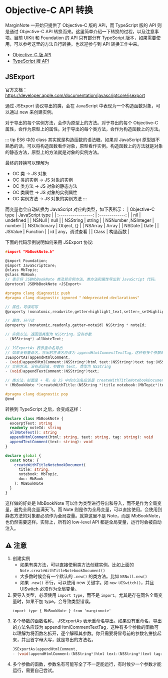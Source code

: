 # Objective-C API 转换

MarginNote 一开始只提供了 Objective-C 版的 API，而 TypeScript 版的 API 则是通过 Objective-C API 转换而来。这里简单介绍一下转换的过程，以及注意事项。目前 UIKit 和 Foundation 的 API 只有部分有 TypeScript 版本，如果需要使用，可以参考这里的方法自行转换。也欢迎参与到 API 转换工作中来。

- [Objective-C 版 API](https://github.com/ourongxing/ohmymn/tree/main/packages/api/Objective-C-API)
- [TypeScript 版 API](https://github.com/ourongxing/ohmymn/tree/main/packages/api/src/low-level)

## JSExport

官方文档：https://developer.apple.com/documentation/javascriptcore/jsexport


通过 JSExport 协议导出的类，会在 JavaScript 中表现为一个构造函数对象，可以通过 new 来创建实例。

对于导出的每个实例方法，会作为原型上的方法。对于导出的每个 Objective-C 属性，会作为原型上的属性。对于导出的每个类方法，会作为构造函数上的方法。

::: tip
ES6 中的 class 其实就是构造函数的语法糖。如果对 JavaScript 原型链不熟悉的话，可以将构造函数看作对象，原型看作实例。构造函数上的方法就是对象的静态方法，原型上的方法就是对象的实例方法。

最终的转换可以理解为
- OC 类 -> JS 对象
- OC 类的实例 -> JS 对象的实例
- OC 类方法 -> JS 对象的静态方法
- OC 类属性 -> JS 对象的实例属性
- OC 实例方法 -> JS 对象的实例方法
:::

而变量也会自动转换为 JavaScript 对应的类型，如下表所示：
|  Objective-C type   | JavaScript type |
| :-----------------: | :-------------: |
|         nil         |    undefined    |
|       NSNull        |      null       |
|      NSString       |     string      |
| NSNumber ,NSInteger |     number      |
|    NSDictionary     |   Object, {}    |
|       NSArray       |      Array      |
|       NSDate        |      Date       |
|       JSValue       |    Function     |
|         id          |  any，调试查看  |
|        Class        |    构造函数     |



下面的代码示例说明如何采用 JSExport 协议:

```c
#import "MbBookNote.h"

@import Foundation;
@import JavaScriptCore;
@class MbTopic;
@class MbBook;
// 表示将 JSBMbBookNote 类及其实例方法、类方法和属性导出到 JavaScript 代码。
@protocol JSBMbBookNote <JSExport>

#pragma clang diagnostic push
#pragma clang diagnostic ignored "-Wdeprecated-declarations"

// 属性，可读可写
@property (nonatomic,readwrite,getter=highlight_text,setter=_setHighlightText:) NSString * excerptText;

// 属性，只可读
@property (nonatomic,readonly,getter=noteid) NSString * noteId;

// 实例方法，返回值类型为 NSString，没有参数
- (NSString*) allNoteText;

// JSExportAs 表示重命名导出
// 如果没有重命名，导出的方法名应该为 appendHtmlCommentTextTag，这种有多个参数的函数可以理解为将函数名拆开，逐个解释其参数。你只需要将冒号前的参数名拼接起来，并且首字母大写，就是导出的方法名。
JSExportAs(appendHtmlComment,
- (void)appendHtmlComment:(NSString*)html text:(NSString*)text tag:(NSString*)tag);
// 实例方法，没有返回值，参数有 text, 类型为 NSString
- (void)appendTextComment:(NSString*)text;

// 类方法，前面是 + 号。在 JS 中的方法名应该是 createWithTitleNotebookDocument。返回一个 MbBookNote 实例。这个类理论上来说应该是 MbBookNote，但是 MarginNote 内部暴露出的是 Note。所以需要用 Note.createWithTitleNotebookDocument 来执行。对于 Foundation 和 UIKit 中的类，可以直接将 JSBMbBookNote 删除 JSB 剩下的部分作为类名。
+ (MbBookNote *)createWithTitle:(NSString *)title notebook:(MbTopic*)topic document:(MbBook*)book;

#pragma clang diagnostic pop
@end
```

转换到 TypeScript 之后，会变成这样：
```ts
declare class MbBookNote {
  excerptText: string
  readonly noteId: string
  allNoteText(): string
  appendHtmlComment(html: string, text: string, tag: string): void
  appendTextComment(text: string): void
}

declare global {
  const Note: {
    createWithTitleNotebookDocument(
      title: string,
      notebook: MbTopic,
      doc: MbBook
    ): MbBookNote
  }
}
```

这样做的好处是 MbBookNote 可以作为类型进行导出和导入，而不是作为全局变量，避免全局变量满天飞。而 Note 则是作为全局变量，可以直接使用。会使用到静态方法的对象都必须作为全局变量。就算这里不是 Note，而是 MbBookNote，也仍然需要这样。实际上，所有的 low-level API 都是全局变量，运行时会被自动注入。


## ⚠️ 注意
1. 创建实例
   - 如果有类方法，可以直接使用类方法创建实例。比如上面的 `Note.createWithTitleNotebookDocument()`
   - 大多数时候会有一个默认的 `.new()` 的类方法。比如 `NSNull.new()`
   - 如果 `.new()` 不行，可以使用 new 关键字。如 `new UISwitch()`，并且 UISwitch 必须作为全局变量。
2. 要导入类型，必须使用 `import type`，而不是 `import`。尤其是存在同名全局变量时，如果不加 type，会导致类型错误。
    ```
    import type { MbBookNote } from 'marginnote'
    ```
3. 多个参数的函数名称。 JSExportAs 表示重命名导出。如果没有重命名，导出的方法名应该为 appendHtmlCommentTextTag，这种有多个参数的函数可以理解为将函数名拆开，逐个解释其参数。你只需要将冒号前的参数名拼接起来，并且首字母大写，就是导出的方法名。
    ```c
    JSExportAs(appendHtmlComment,
    - (void)appendHtmlComment:(NSString*)html text:(NSString*)text tag:(NSString*)tag);
    ```
4. 多个参数的函数，参数名有可能写全了不一定能运行，有时候少一个参数才能运行，需要自己尝试。